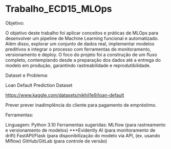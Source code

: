 # Trabalho_ECD15_MLOps
Objetivo:

O objetivo deste trabalho foi aplicar conceitos e práticas de MLOps para desenvolver um pipeline de Machine Learning funcional e automatizado. Além disso, explorar um conjunto de dados real, implementar modelos preditivos e integrar o processo com ferramentas de monitoramento, versionamento e deploy. O foco do projeto foi a construção de um fluxo completo, contemplando desde a preparação dos dados até a entrega do modelo em produção, garantindo rastreabilidade e reprodutibilidade.


Dataset e Problema:

Loan Default Prediction Dataset

https://www.kaggle.com/datasets/nikhil1e9/loan-default

Prever prever inadimplência do cliente para pagamento de empréstimo.


Ferramentas:

Linguagem: Python 3.10
Ferramentas sugeridas:
MLflow (para rastreamento e versionamento de modelos)
***Evidently AI (para monitoramento de drift)
FastAPI/Flask (para disponibilização do modelo via API, (ex. usando Mlflow)
GitHub/GitLab (para controle de versão)

